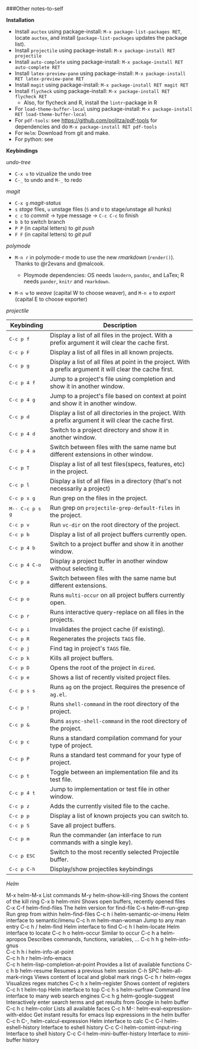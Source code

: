 ###Other notes-to-self

**Installation**
- Install `auctex` using package-install: `M-x package-list-packages RET`, locate `auctex`, and install (`package-list-packages` updates the package list).
- Install `projectile` using package-install: `M-x package-install RET projectile`
- Install `auto-complete` using package-install: `M-x package-install RET auto-complete RET`
- Install `latex-preview-pane` using package-install: `M-x package-install RET latex-preview-pane RET`
- Install `magit` using package-install: `M-x package-install RET magit RET`
- Install `flycheck` using package-install: `M-x package-install RET flycheck RET`
  - Also, for flycheck and R, install the `lintr`-package in R
- For `load-theme-buffer-local` using package-install: `M-x package-install RET load-theme-buffer-local`
- For `pdf-tools`: see https://github.com/politza/pdf-tools for dependencies and do `M-x package-install RET pdf-tools`
- For `Helm`: Download from git and make.
- For python: see 

**Keybindings**

*undo-tree*
- `C-x u` to vizualize the undo tree
- `C-_` to undo and `M-_` to redo

*magit*
- `C-x g` *magit-status*
- `s` *stage* files, `u` unstage files (`S` and `U` to stage/unstage all hunks)
- `c c` to *commit* -> type message -> `C-c C-c` to finish
- `b b` to switch branch
- `P P` (in capital letters) to *git push*
- `F F` (in capital letters) to *git pull*

*polymode*
- `M-n r` in polymode-r mode to use the new *rmarkdown* (`render()`). Thanks to @r2evans and @malcook.
    - Ploymode dependencies: OS needs `lmodern`, `pandoc`, and LaTex;  R needs `pander`, `knitr` and `rmarkdown`.


- `M-n w` to *weave* (capital W to choose weaver), and `M-n e` to *export* (capital E to choose exporter)

*projectile*

Keybinding         | Description
-------------------|------------------------------------------------------------
<kbd>C-c p f</kbd> | Display a list of all files in the project. With a prefix argument it will clear the cache first.
<kbd>C-c p F</kbd> | Display a list of all files in all known projects.
<kbd>C-c p g</kbd> | Display a list of all files at point in the project. With a prefix argument it will clear the cache first.
<kbd>C-c p 4 f</kbd> | Jump to a project's file using completion and show it in another window.
<kbd>C-c p 4 g</kbd> | Jump to a project's file based on context at point and show it in another window.
<kbd>C-c p d</kbd> | Display a list of all directories in the project. With a prefix argument it will clear the cache first.
<kbd>C-c p 4 d</kbd> | Switch to a project directory and show it in another window.
<kbd>C-c p 4 a</kbd> | Switch between files with the same name but different extensions in other window.
<kbd>C-c p T</kbd> | Display a list of all test files(specs, features, etc) in the project.
<kbd>C-c p l</kbd> | Display a list of all files in a directory (that's not necessarily a project)
<kbd>C-c p s g</kbd> | Run grep on the files in the project.
<kbd>M-- C-c p s g</kbd> | Run grep on `projectile-grep-default-files` in the project.
<kbd>C-c p v</kbd> | Run `vc-dir` on the root directory of the project.
<kbd>C-c p b</kbd> | Display a list of all project buffers currently open.
<kbd>C-c p 4 b</kbd> | Switch to a project buffer and show it in another window.
<kbd>C-c p 4 C-o</kbd> | Display a project buffer in another window without selecting it.
<kbd>C-c p a</kbd> | Switch between files with the same name but different extensions.
<kbd>C-c p o</kbd> | Runs `multi-occur` on all project buffers currently open.
<kbd>C-c p r</kbd> | Runs interactive query-replace on all files in the projects.
<kbd>C-c p i</kbd> | Invalidates the project cache (if existing).
<kbd>C-c p R</kbd> | Regenerates the projects `TAGS` file.
<kbd>C-c p j</kbd> | Find tag in project's `TAGS` file.
<kbd>C-c p k</kbd> | Kills all project buffers.
<kbd>C-c p D</kbd> | Opens the root of the project in `dired`.
<kbd>C-c p e</kbd> | Shows a list of recently visited project files.
<kbd>C-c p s s</kbd> | Runs `ag` on the project. Requires the presence of `ag.el`.
<kbd>C-c p !</kbd> | Runs `shell-command` in the root directory of the project.
<kbd>C-c p &</kbd> | Runs `async-shell-command` in the root directory of the project.
<kbd>C-c p c</kbd> | Runs a standard compilation command for your type of project.
<kbd>C-c p P</kbd> | Runs a standard test command for your type of project.
<kbd>C-c p t</kbd> | Toggle between an implementation file and its test file.
<kbd>C-c p 4 t</kbd> | Jump to implementation or test file in other window.
<kbd>C-c p z</kbd> | Adds the currently visited file to the cache.
<kbd>C-c p p</kbd> | Display a list of known projects you can switch to.
<kbd>C-c p S</kbd> | Save all project buffers.
<kbd>C-c p m</kbd> | Run the commander (an interface to run commands with a single key).
<kbd>C-c p ESC</kbd> | Switch to the most recently selected Projectile buffer.
<kbd>C-c p C-h</kbd> | Display/show projectiles keybindings



*Helm*


M-x	helm-M-x	List commands
M-y	helm-show-kill-ring	Shows the content of the kill ring
C-x b	helm-mini	Shows open buffers, recently opened files
C-x C-f	helm-find-files	The helm version for find-file
C-s	helm-ff-run-grep	Run grep from within helm-find-files
C-c h i	helm-semantic-or-imenu	Helm interface to semantic/imenu
C-c h m	helm-man-woman	Jump to any man entry
C-c h /	helm-find	Helm interface to find
C-c h l	helm-locate	Helm interface to locate
C-c h o	helm-occur	Similar to occur
C-c h a	helm-apropos	Describes commands, functions, variables, …
C-c h h g	helm-info-gnus	 
C-c h h i	helm-info-at-point	 
C-c h h r	helm-info-emacs	 
C-c h <tab>	helm-lisp-completion-at-point	Provides a list of available functions
C-c h b	helm-resume	Resumes a previous helm session
C-h SPC	helm-all-mark-rings	Views content of local and global mark rings
C-c h r	helm-regex	Visualizes regex matches
C-c h x	helm-register	Shows content of registers
C-c h t	helm-top	Helm interface to top
C-c h s	helm-surfraw	Command line interface to many web search engines
C-c h g	helm-google-suggest	Interactively enter search terms and get results from Google in helm buffer
C-c h c	helm-color	Lists all available faces
C-c h M-:	helm-eval-expression-with-eldoc	Get instant results for emacs lisp expressions in the helm buffer
C-c h C-,	helm-calcul-expression	Helm interface to calc
C-c C-l	helm-eshell-history	Interface to eshell history
C-c C-l	helm-comint-input-ring	Interface to shell history
C-c C-l	helm-mini-buffer-history	Interface to mini-buffer history
